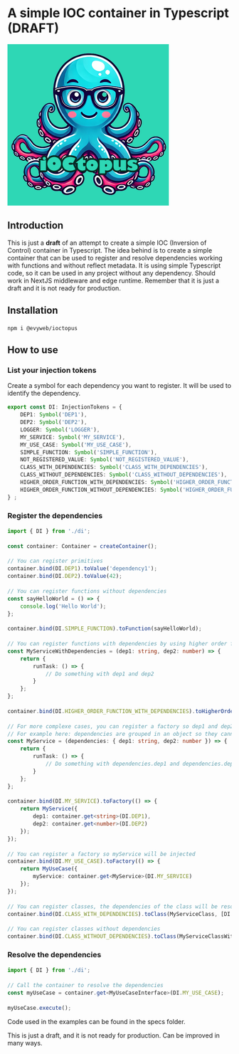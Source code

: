# A simple IOC container in Typescript (DRAFT)

![logo-ioctopus.png](assets/logo-ioctopus.png)

## Introduction
This is just a **draft** of an attempt to create a simple IOC (Inversion of Control) container in Typescript. 
The idea behind is to create a simple container that can be used to register and resolve dependencies working with functions and without reflect metadata.
It is using simple Typescript code, so it can be used in any project without any dependency.
Should work in NextJS middleware and edge runtime.
Remember that it is just a draft and it is not ready for production.

## Installation
```npm i @evyweb/ioctopus```

## How to use

### List your injection tokens
Create a symbol for each dependency you want to register. It will be used to identify the dependency.

```typescript
export const DI: InjectionTokens = {
    DEP1: Symbol('DEP1'),
    DEP2: Symbol('DEP2'),
    LOGGER: Symbol('LOGGER'),
    MY_SERVICE: Symbol('MY_SERVICE'),
    MY_USE_CASE: Symbol('MY_USE_CASE'),
    SIMPLE_FUNCTION: Symbol('SIMPLE_FUNCTION'),
    NOT_REGISTERED_VALUE: Symbol('NOT_REGISTERED_VALUE'),
    CLASS_WITH_DEPENDENCIES: Symbol('CLASS_WITH_DEPENDENCIES'),
    CLASS_WITHOUT_DEPENDENCIES: Symbol('CLASS_WITHOUT_DEPENDENCIES'),
    HIGHER_ORDER_FUNCTION_WITH_DEPENDENCIES: Symbol('HIGHER_ORDER_FUNCTION_WITH_DEPENDENCIES'),
    HIGHER_ORDER_FUNCTION_WITHOUT_DEPENDENCIES: Symbol('HIGHER_ORDER_FUNCTION_WITHOUT_DEPENDENCIES')
} ;
```

### Register the dependencies

```typescript
import { DI } from './di';

const container: Container = createContainer();

// You can register primitives
container.bind(DI.DEP1).toValue('dependency1');
container.bind(DI.DEP2).toValue(42);

// You can register functions without dependencies
const sayHelloWorld = () => {
    console.log('Hello World');
};

container.bind(DI.SIMPLE_FUNCTION).toFunction(sayHelloWorld);

// You can register functions with dependencies by using higher order functions
const MyServiceWithDependencies = (dep1: string, dep2: number) => {
    return {
        runTask: () => {
            // Do something with dep1 and dep2
        }
    };
};

container.bind(DI.HIGHER_ORDER_FUNCTION_WITH_DEPENDENCIES).toHigherOrderFunction(MyServiceWithDependencies, [DI.DEP1, DI.DEP2]);

// For more complexe cases, you can register a factory so dep1 and dep2 will be injected.
// For example here: dependencies are grouped in an object so they cannot be injected directly using the previous syntax
const MyService = (dependencies: { dep1: string, dep2: number }) => {
    return {
        runTask: () => {
            // Do something with dependencies.dep1 and dependencies.dep2
        }
    };
};

container.bind(DI.MY_SERVICE).toFactory(() => {
    return MyService({
        dep1: container.get<string>(DI.DEP1),
        dep2: container.get<number>(DI.DEP2)
    });
});

// You can register a factory so myService will be injected
container.bind(DI.MY_USE_CASE).toFactory(() => {
    return MyUseCase({
        myService: container.get<MyService>(DI.MY_SERVICE)
    });
});

// You can register classes, the dependencies of the class will be resolved and injected in the constructor
container.bind(DI.CLASS_WITH_DEPENDENCIES).toClass(MyServiceClass, [DI.DEP1, DI.DEP2]);

// You can register classes without dependencies
container.bind(DI.CLASS_WITHOUT_DEPENDENCIES).toClass(MyServiceClassWithoutDependencies);

```

### Resolve the dependencies

```typescript
import { DI } from './di';

// Call the container to resolve the dependencies
const myUseCase = container.get<MyUseCaseInterface>(DI.MY_USE_CASE);

myUseCase.execute();
```

Code used in the examples can be found in the specs folder.

This is just a draft, and it is not ready for production.
Can be improved in many ways.
